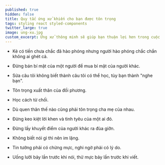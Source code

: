 ```yaml
---
published: true
hidden: false
title: Quy tắc ứng xử khiến cho bạn được tôn trọng
tags: styling react styled-components
twitter_large: true
image: ung-xu.jpg
custom_excerpt: Ứng xử thông minh sẽ giúp bạn thuận lợi hơn trong cuộc sống.
---
```


- Kẻ có tiền chưa chắc đã hào phóng nhưng người hào phóng chắc chắn không ai ghét cả.

- Đừng bán bí mật của một người để mua bí mật của người khác.

- Sửa câu tôi không biết thành câu tôi có thể học, tùy bạn thành "nghe bạn".

- Tôn trọng xuất thân của đối phương.

- Học cách từ chối.

- Dù quen thân thế nào cũng phải tôn trọng cha mẹ của nhau.

- Đừng keo kiệt lời khen và tình tyêu của một ai đó.

- Đừng lấy khuyết điểm của người khác ra đùa giỡn.

- Không biết nói gì thì nên im lặng.

- Tin tưởng phải có chừng mực, nghi ngờ phải có lý do.

- Uống lưỡi bảy lần trước khi nói, thử mực bảy lần trước khi viết.
